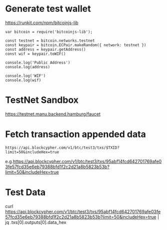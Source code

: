 # Generate test wallet

https://runkit.com/npm/bitcoinjs-lib

```
var bitcoin = require('bitcoinjs-lib');

const testnet = bitcoin.networks.testnet
const keypair = bitcoin.ECPair.makeRandom({ network: testnet })
const address = keypair.getAddress()
const wif = keypair.toWIF()

console.log('Public Address')
console.log(address)

console.log('WIF')
console.log(wif)
```

# TestNet Sandbox

https://testnet.manu.backend.hamburg/faucet

# Fetch transaction appended data

`https://api.blockcypher.com/v1/btc/test3/txs/$TXID?limit=50&includeHex=true`

e.g.https://api.blockcypher.com/v1/btc/test3/txs/95abf14fcd642701769afe03fe57fcd35e6eb79388bfd1f2c2d21a8b5823b53b?limit=50&includeHex=true

# Test Data

curl https://api.blockcypher.com/v1/btc/test3/txs/95abf14fcd642701769afe03fe57fcd35e6eb79388bfd1f2c2d21a8b5823b53b?limit=50&includeHex=true | jq .txs[0].outputs[0].data_hex
